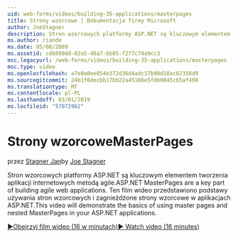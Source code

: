 ```yaml
---
uid: web-forms/videos/building-35-applications/masterpages
title: Strony wzorcowe | Dokumentacja firmy Microsoft
author: JoeStagner
description: Stron wzorcowych platformy ASP.NET są kluczowym elementem tworzenia aplikacji internetowych metodą agile. Ten film wideo przedstawiono podstawy używania stron wzorcowych i zagnieżdżone strony wzorcowe w...
ms.author: riande
ms.date: 05/08/2009
ms.assetid: cd6890dd-02a5-48a7-bb05-f277c74a9cc3
msc.legacyurl: /web-forms/videos/building-35-applications/masterpages
msc.type: video
ms.openlocfilehash: a7e0a0ee854e372d36d4adc37b90d18ac62356d9
ms.sourcegitcommit: 24b1f6decbb17bb22a45166e5fdb0845c65af498
ms.translationtype: MT
ms.contentlocale: pl-PL
ms.lasthandoff: 03/01/2019
ms.locfileid: "57072962"
---
```

<a name="masterpages"></a><span data-ttu-id="18893-104">Strony wzorcowe</span><span class="sxs-lookup"><span data-stu-id="18893-104">MasterPages</span></span>
====================
<span data-ttu-id="18893-105">przez [Stagner Jan](https://github.com/JoeStagner)</span><span class="sxs-lookup"><span data-stu-id="18893-105">by [Joe Stagner](https://github.com/JoeStagner)</span></span>

<span data-ttu-id="18893-106">Stron wzorcowych platformy ASP.NET są kluczowym elementem tworzenia aplikacji internetowych metodą agile.</span><span class="sxs-lookup"><span data-stu-id="18893-106">ASP.NET MasterPages are a key part of building agile web applications.</span></span> <span data-ttu-id="18893-107">Ten film wideo przedstawiono podstawy używania stron wzorcowych i zagnieżdżone strony wzorcowe w aplikacjach ASP.NET.</span><span class="sxs-lookup"><span data-stu-id="18893-107">This video will demonstrate the basics of using master pages and nested MasterPages in your ASP.NET applications.</span></span>

[<span data-ttu-id="18893-108">&#9654;Obejrzyj film wideo (16 w minutach)</span><span class="sxs-lookup"><span data-stu-id="18893-108">&#9654; Watch video (16 minutes)</span></span>](https://channel9.msdn.com/Blogs/ASP-NET-Site-Videos/masterpages)

